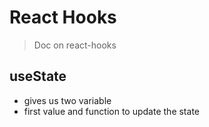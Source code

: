# React Hooks
> Doc on react-hooks

## useState
- gives us two variable 
- first value and function to update the state 
